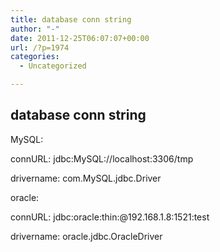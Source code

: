 ```yaml
---
title: database conn string
author: "-"
date: 2011-12-25T06:07:07+00:00
url: /?p=1974
categories:
  - Uncategorized

---
```

## database conn string
MySQL:

connURL: jdbc:MySQL://localhost:3306/tmp

drivername: com.MySQL.jdbc.Driver

oracle:

connURL: jdbc:oracle:thin:@192.168.1.8:1521:test

drivername: oracle.jdbc.OracleDriver
